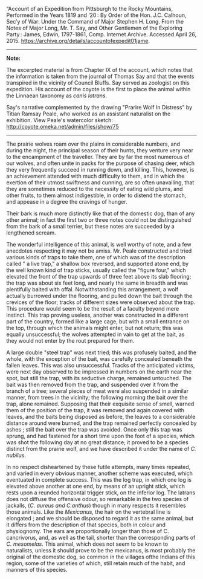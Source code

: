 “Account of an Expedition from Pittsburgh to the Rocky Mountains, Performed in the Years 1819 and ‘20 : By Order of the Hon. J.C. Calhoun, Sec’y of War: Under the Command of Major Stephen H. Long. From the Notes of Major Long, Mr. T. Say, and Other Gentlemen of the Exploring Party : James, Edwin, 1797-1861, Comp. Internet Archive. Accessed April 26, 2015. https://archive.org/details/accountofexpedit01jame.
***
**Note:**

The excerpted material is from Chapter IX of the account, which notes that the information is taken from the journal of Thomas Say and that the events transpired in the vicinity of Council Bluffs. Say served as zoologist on this expedition. His account of the coyote is the first to place the animal within the Linnaean taxonomy as *canis latrans*. 

Say's narrative complemented by the drawing "Prarire Wolf In Distress" by Titian Ramsay Peale, who worked as an assistant naturalist on the exhibition.  View Peale's watercolor sketch: http://coyote.omeka.net/admin/files/show/75
***

The prairie wolves roam over the plains in considerable numbers, and during the night, the principal season of their hunts, they venture very near to the encampment of the traveller. They are by far the most numerous of our wolves, and often unite in packs for the purpose of chasing deer, which they very frequently succeed in running down, and killing. This, however, is an achievement attended with much difficulty to them, and in which the exertion of their utmost swiftness and cunning, are so often unavailing, that they are sometimes reduced to the necessity of eating wild plums, and other fruits, to them almost indigestible, in order to distend the stomach, and appease in a degree the cravings of hunger. 

Their bark is much more distinctly like that of the domestic dog, than of any other animal; in fact the first two or three notes could not be distinguished from the bark of a small terrier, but these notes are succeeded by a lengthened scream. 

The wonderful intelligence of this animal, is well worthy of note, and a few anecdotes respecting it may not be amiss. Mr. Peale constructed and tried various kinds of traps to take them, one of which was of the description called " a live trap," a shallow box reversed, and supported atone end, by the well known kind of trap sticks, usually called the "figure four," which elevated the front of the trap upwards of three feet above its slab flooring; the trap was about six feet long, and nearly the same in breadth and was plentifully baited with offal. Notwithstanding this arrangement, a wolf actually burrowed under the flooring, and pulled down the bait through the crevices of the floor; tracks of different sizes were observed about the trap. This procedure would seem to be the result of a faculty beyond mere instinct. This trap proving useless, another was constructed in a different part of the country, formed like a large cage, but with a small entrance on the top, through which the animals might enter, but not return; this was equally unsuccessful; the wolves attempted in vain to get at the bait, as they would not enter by the rout prepared for them.

A large double "steel trap" was next tried; this was profusely baited, and the whole, with the exception of the bait, was carefully concealed beneath the fallen leaves. This was also unsuccessful. Tracks of the anticipated victims, were next day observed to be impressed in numbers on the earth near the spot, but still the trap, with its seductive charge, remained untouched. The bait was then removed from the trap, and suspended over it from the branch of a tree; several pieces of meat were also suspended in a similar manner, from trees in the vicinity; the following morning the bait over the trap, alone remained. Supposing that their exquisite sense of smell, warned them of the position of the trap, it was removed and again covered with leaves, and the baits being disposed as before, the leaves to a considerable distance around were burned, and the trap remained perfectly concealed by ashes ; still the bait over the trap was avoided. Once only this trap was sprung, and had fastened for a short time upon the foot of a species, which was shot the following day at no great distance; it proved to be a species distinct from the prairie wolf, and we have described it under the name of *C. nubilus*.

In no respect disheartened by these futile attempts, many times repeated, and varied in every obvious manner, another scheme was executed, which eventuated in complete success. This was the log trap, in which one log is elevated above another at one end, by means of an upright stick, which rests upon a reunded horizontal trigger stick, on the inferior log. The latrans does not diffuse the offensive odour, so remarkable in the two species of jackalls, (*C. aureus and C.anthus*) though in many respects it resembles those animals. Like the *Mexicanus*, the hair on the vertebral line is elongated ; and we should be disposed to regard it as the same animal, but it differs from the description of that species, both in colour and physiognomy. The ears are proportionally longer than those of C. cancrivorus, and, as well as the tail, shorter than the corresponding parts of *C. mesomelas*. This animal, which does not seem to be known to naturalists, unless it should prove to be the mexicanus, is most probably the original of the domestic dog, so common in the villages ofthe Indians of this region, some of the varieties of which, still retain much of the habit, and manners of this species.

